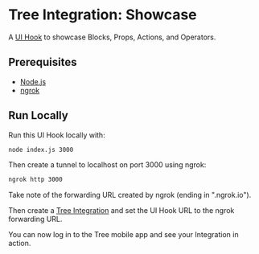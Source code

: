 # Tree Integration: Showcase

A [UI Hook](https://treedocs.vercel.app//docs/v1/hooks/ui/introduction/) to showcase Blocks, Props, Actions, and Operators.

## Prerequisites

- [Node.js](https://nodejs.org)
- [ngrok](https://ngrok.com)

## Run Locally

Run this UI Hook locally with:

```bash
node index.js 3000
```

Then create a tunnel to localhost on port 3000 using ngrok:

```bash
ngrok http 3000
```

Take note of the forwarding URL created by ngrok (ending in ".ngrok.io").

Then create a [Tree Integration](https://treedocs.vercel.app//docs/v1/getting-started/) and set the UI Hook URL to the ngrok forwarding URL.

You can now log in to the Tree mobile app and see your Integration in action.
